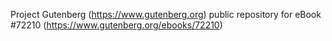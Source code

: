 Project Gutenberg (https://www.gutenberg.org) public repository
for eBook #72210 (https://www.gutenberg.org/ebooks/72210)
